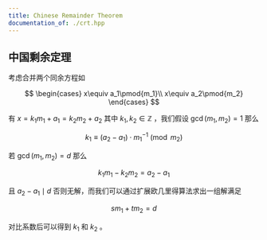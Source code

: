 ```yaml
---
title: Chinese Remainder Theorem
documentation_of: ./crt.hpp
---
```


## 中国剩余定理

考虑合并两个同余方程如

$$
\begin{cases}
x\equiv a_1\pmod{m_1}\\
x\equiv a_2\pmod{m_2}
\end{cases}
$$

有 $x=k_1m_1+a_1=k_2m_2+a_2$ 其中 $k_1,k_2\in\mathbb{Z}$ ，我们假设 $\gcd(m_1,m_2)=1$ 那么

$$
k_1\equiv (a_2-a_1)\cdot m_1^{-1}\pmod{m_2}
$$

若 $\gcd(m_1,m_2)=d$ 那么

$$
k_1m_1-k_2m_2=a_2-a_1
$$

且 $a_2-a_1\mid d$ 否则无解，而我们可以通过扩展欧几里得算法求出一组解满足

$$
sm_1+tm_2=d
$$

对比系数后可以得到 $k_1$ 和 $k_2$ 。
